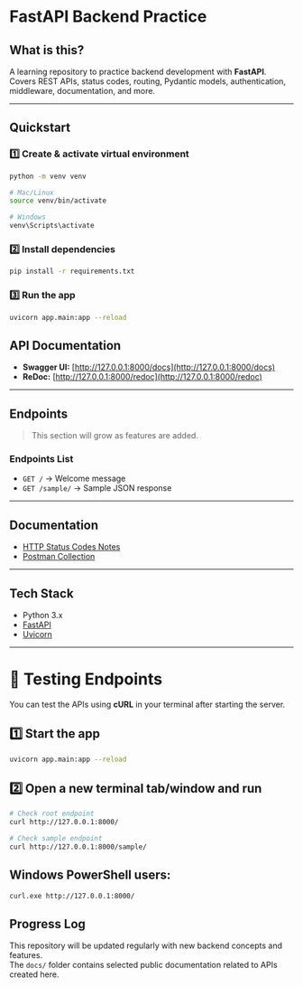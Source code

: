 # FastAPI Backend Practice

## What is this?
A learning repository to practice backend development with **FastAPI**.  
Covers REST APIs, status codes, routing, Pydantic models, authentication, middleware, documentation, and more.

---

## Quickstart

### 1️⃣ Create & activate virtual environment
```bash
python -m venv venv

# Mac/Linux
source venv/bin/activate

# Windows
venv\Scripts\activate
````

### 2️⃣ Install dependencies
```bash
pip install -r requirements.txt
```

### 3️⃣ Run the app
```bash
uvicorn app.main:app --reload
```

## API Documentation
- **Swagger UI:** [http://127.0.0.1:8000/docs](http://127.0.0.1:8000/docs)
- **ReDoc:** [http://127.0.0.1:8000/redoc](http://127.0.0.1:8000/redoc)

---

## Endpoints
> This section will grow as features are added.

### Endpoints List
- `GET /` → Welcome message
- `GET /sample/` → Sample JSON response

---

## Documentation
- [HTTP Status Codes Notes](docs/status_codes.md)
- [Postman Collection](docs/postman_collection.json)

---

## Tech Stack
- Python 3.x
- [FastAPI](https://fastapi.tiangolo.com/)
- [Uvicorn](https://www.uvicorn.org/)

---

# 🧪 Testing Endpoints

You can test the APIs using **cURL** in your terminal after starting the server.

## 1️⃣ Start the app
```bash
uvicorn app.main:app --reload
```

## 2️⃣ Open a new terminal tab/window and run
```bash
# Check root endpoint
curl http://127.0.0.1:8000/

# Check sample endpoint
curl http://127.0.0.1:8000/sample/

```

## Windows PowerShell users:
```bash
curl.exe http://127.0.0.1:8000/

```




## Progress Log
This repository will be updated regularly with new backend concepts and features.  
The `docs/` folder contains selected public documentation related to APIs created here.

